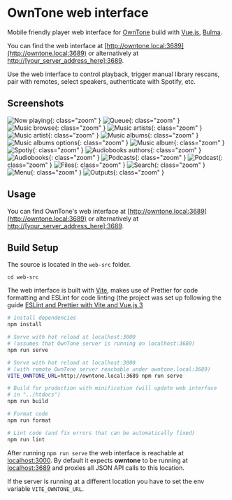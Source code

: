# OwnTone web interface

Mobile friendly player web interface for [OwnTone](http://owntone.github.io/owntone-server/) build
with [Vue.js](https://vuejs.org), [Bulma](http://bulma.io).

You can find the web interface at [http://owntone.local:3689](http://owntone.local:3689)
or alternatively at [http://[your_server_address_here]:3689](http://[your_server_address_here]:3689).

Use the web interface to control playback, trigger manual library rescans, pair
with remotes, select speakers, authenticate with Spotify, etc.

## Screenshots

![Now playing](../assets/images/screenshot-now-playing.png){: class="zoom" }
![Queue](../assets/images/screenshot-queue.png){: class="zoom" }
![Music browse](../assets/images/screenshot-music-browse.png){: class="zoom" }
![Music artists](../assets/images/screenshot-music-artists.png){: class="zoom" }
![Music artist](../assets/images/screenshot-music-artist.png){: class="zoom" }
![Music albums](../assets/images/screenshot-music-albums.png){: class="zoom" }
![Music albums options](../assets/images/screenshot-music-albums-options.png){: class="zoom" }
![Music album](../assets/images/screenshot-music-album.png){: class="zoom" }
![Spotiy](../assets/images/screenshot-music-spotify.png){: class="zoom" }
![Audiobooks authors](../assets/images/screenshot-audiobooks-authors.png){: class="zoom" }
![Audiobooks](../assets/images/screenshot-audiobooks-books.png){: class="zoom" }
![Podcasts](../assets/images/screenshot-podcasts.png){: class="zoom" }
![Podcast](../assets/images/screenshot-podcast.png){: class="zoom" }
![Files](../assets/images/screenshot-files.png){: class="zoom" }
![Search](../assets/images/screenshot-search.png){: class="zoom" }
![Menu](../assets/images/screenshot-menu.png){: class="zoom" }
![Outputs](../assets/images/screenshot-outputs.png){: class="zoom" }


## Usage

You can find OwnTone's web interface at [http://owntone.local:3689](http://owntone.local:3689)
or alternatively at [http://[your_server_address_here]:3689](http://[your_server_address_here]:3689).


## Build Setup

The source is located in the `web-src` folder.

```
cd web-src
```

The web interface is built with [Vite](https://vitejs.dev/), makes use of Prettier for code formatting
and ESLint for code linting (the project was set up following the guide [ESLint and Prettier with Vite and Vue.js 3](https://vueschool.io/articles/vuejs-tutorials/eslint-and-prettier-with-vite-and-vue-js-3/)

``` bash
# install dependencies
npm install

# Serve with hot reload at localhost:3000
# (assumes that OwnTone server is running on localhost:3689)
npm run serve

# Serve with hot reload at localhost:3000
# (with remote OwnTone server reachable under owntone.local:3689)
VITE_OWNTONE_URL=http://owntone.local:3689 npm run serve

# Build for production with minification (will update web interface
# in "../htdocs")
npm run build

# Format code
npm run format

# Lint code (and fix errors that can be automatically fixed)
npm run lint
```

After running `npm run serve` the web interface is reachable at [localhost:3000](http://localhost:3000).
By default it expects **owntone** to be running at [localhost:3689](http://localhost:3689) and proxies all
JSON API calls to this location.

If the server is running at a different location you have to set the env variable `VITE_OWNTONE_URL`.
